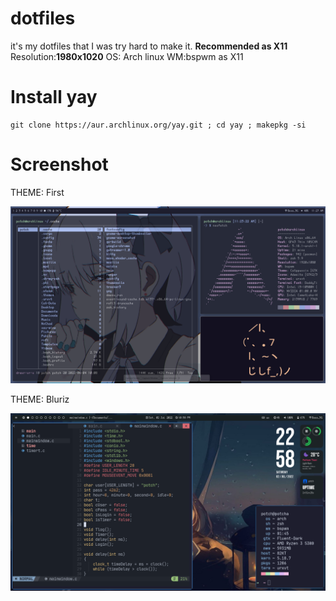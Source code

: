 # dotfiles
it's my dotfiles that I was try hard to make it.
**Recommended as X11**
Resolution:**1980x1020**
OS: Arch linux
WM:bspwm as X11

# Install yay
```
git clone https://aur.archlinux.org/yay.git ; cd yay ; makepkg -si
```

# Screenshot
THEME: First

![alt text](themes/first/first.png)

THEME: Bluriz

![alt text](themes/bluriz/bluriz.png)

